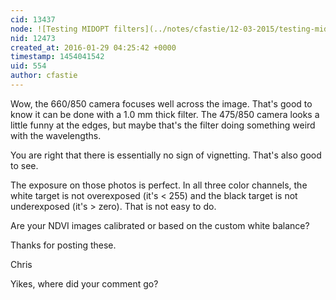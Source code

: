 ```yaml
---
cid: 13437
node: ![Testing MIDOPT filters](../notes/cfastie/12-03-2015/testing-midopt-filters)
nid: 12473
created_at: 2016-01-29 04:25:42 +0000
timestamp: 1454041542
uid: 554
author: cfastie
---
```


Wow, the 660/850 camera focuses well across the image. That's good to know it can be done with a 1.0 mm thick filter. The 475/850 camera looks a little funny at the edges, but maybe that's the filter doing something weird with the wavelengths. 

You are right that there is essentially no sign of vignetting. That's also good to see.

The exposure on those photos is perfect. In all three color channels, the white target is not overexposed (it's < 255) and the black target is not underexposed (it's > zero). That is not easy to do.

Are your NDVI images calibrated or based on the custom white balance? 

Thanks for posting these.

Chris

Yikes, where did your comment go?

